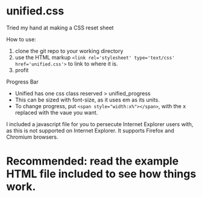 # unified.css
Tried my hand at making a CSS reset sheet

How to use:
1. clone the git repo to your working directory
2. use the HTML markup `<link rel='stylesheet' type='text/css' href='unified.css'>` to link to where it is.
3. profit

Progress Bar
- Unified has one css class reserved > unified_progress
- This can be sized with font-size, as it uses em as its units.
- To change progress, put `<span style="width:x%"></span>`, with the x replaced with the vaue you want.

I included a javascript file for you to persecute Internet Explorer users with, as this is not supported on Internet Explorer. It supports Firefox and Chromium browsers.

# Recommended: read the example HTML file included to see how things work.
